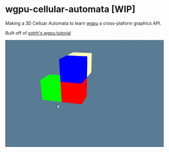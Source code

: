 # wgpu-cellular-automata [WIP]

Making a 3D Celluar Automata to learn [wgpu](https://github.com/gfx-rs/wgpu) a cross-plaform graphics API.

Built off of [sotrh's wgpu tutorial](https://sotrh.github.io/learn-wgpu/#why-rust)

![Cubes](media/cubes.gif)
